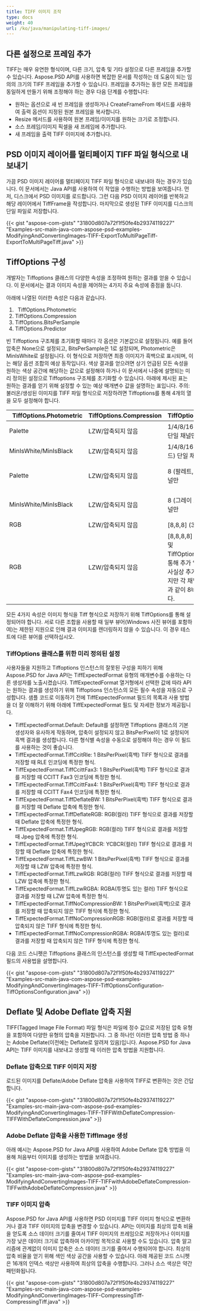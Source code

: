 ```yaml
---
title: TIFF 이미지 조작
type: docs
weight: 40
url: /ko/java/manipulating-tiff-images/
---
```


## **다른 설정으로 프레임 추가**
TIFF는 매우 유연한 형식이며, 다른 크기, 압축 및 기타 설정으로 다른 프레임을 추가할 수 있습니다. Aspose.PSD API를 사용하면 복잡한 문서를 작성하는 데 도움이 되는 임의의 크기의 TIFF 프레임을 추가할 수 있습니다. 프레임을 추가하는 동안 모든 프레임을 동일하게 만들기 위해 조정해야 하는 경우 다음 단계를 수행합니다:

- 원하는 옵션으로 새 빈 프레임을 생성하거나 CreateFrameFrom 메서드를 사용하여 출력 옵션이 지정된 원본 프레임을 복사합니다.
- Resize 메서드를 사용하여 원본 프레임/이미지를 원하는 크기로 조정합니다. 
- 소스 프레임/이미지 픽셀을 새 프레임에 추가합니다.
- 새 프레임을 출력 TIFF 이미지에 추가합니다.

## **PSD 이미지 레이어를 멀티페이지 TIFF 파일 형식으로 내보내기**
가끔 PSD 이미지 레이어를 멀티페이지 TIFF 파일 형식으로 내보내야 하는 경우가 있습니다. 이 문서에서는 Java API를 사용하여 이 작업을 수행하는 방법을 보여줍니다. 먼저, 디스크에서 PSD 이미지를 로드합니다. 그런 다음 PSD 이미지 레이어를 반복하고 해당 레이어에서 TiffFrame을 작성합니다. 마지막으로 생성된 TIFF 이미지를 디스크의 단일 파일로 저장합니다.


{{< gist "aspose-com-gists" "31800d807a72f1f50fe4b29374119227" "Examples-src-main-java-com-aspose-psd-examples-ModifyingAndConvertingImages-TIFF-ExportToMultiPageTiff-ExportToMultiPageTiff.java" >}}


## **TiffOptions 구성**


개발자는 Tiffoptions 클래스의 다양한 속성을 조정하여 원하는 결과를 얻을 수 있습니다. 이 문서에서는 결과 이미지 속성을 제어하는 4가지 주요 속성에 중점을 둡니다.

아래에 나열된 이러한 속성은 다음과 같습니다.

1. ` `TiffOptions.Photometric
1. TiffOptions.Compression
1. TiffOptions.BitsPerSample
1. TiffOptions.Predictor

빈 Tiffoptions 구조체를 초기화할 때마다 각 옵션은 기본값으로 설정됩니다. 예를 들어 압축은 None으로 설정되고, BitsPerSample은 1로 설정되며, Photometric은 MinIsWhite로 설정됩니다. 이 형식으로 저장하면 최종 이미지가 흑백으로 표시되며, 이는 해당 옵션 조합의 예상 동작입니다. 색상 결과를 얻으려면 상기 언급된 모든 속성을 원하는 색상 공간에 해당하는 값으로 설정해야 하거나 이 문서에서 나중에 설명되는 미리 정의된 설정으로 Tiffoptions 구조체를 초기화할 수 있습니다. 아래에 제시된 표는 원하는 결과를 얻기 위해 설정할 수 있는 예상 매개변수 값을 설명하는 표입니다. 주의: 불러온/생성된 이미지를 TIFF 파일 형식으로 저장하려면 Tiffoptions를 통해 4개의 열을 모두 설정해야 합니다.


|` `**TiffOptions.Photometric**|**TiffOptions.Compression**|**TiffOptions.BitsPerSample**|**TiffOptions.Predictor**|
| :- | :- | :- | :- |
|Palette|LZW/압축되지 않음|1/4/8/16 (팔레트, 컬러 모드) 단일 채널만|없음|
|MinIsWhite/MinIsBlack|LZW/압축되지 않음|1/4/8/16 (그레이 스케일 모드) 단일 채널만|없음|
|Palette|LZW/압축되지 않음|8 (팔레트, 컬러 모드) 단일 채널만|수평 (LZW에서 동일한 패턴에 대해 더 많은 압축 효과 달성)|
|MinIsWhite/MinIsBlack|LZW/압축되지 않음|8 (그레이 스케일 모드) 단일 채널만|수평 (LZW에서 동일한 패턴에 대해 더 많은 압축 효과 달성)|
|RGB|LZW/압축되지 않음|[8,8,8] (3개의 RGB 채널)|없음/수평|
|RGB|LZW/압축되지 않음|[8,8,8,8] (3개의 RGB 채널 및 TiffOptions.AlphaStorage를 통해 추가 알파 채널 설정 가능) 사실상 추가 채널 수는 지원되지만 각 채널은 [8,8,8,8,8,8]과 같이 8비트 크기여야 합니다.|없음/수평|
모든 4가지 속성은 이미지 형식을 Tiff 형식으로 저장하기 위해 TiffOptions를 통해 설정되어야 합니다. 서로 다른 조합을 사용할 때 일부 뷰어(Windows 사진 뷰어를 포함하여)는 제한된 지원으로 인해 결과 이미지를 렌더링하지 않을 수 있습니다. 이 경우 테스트에 다른 뷰어를 선택하십시오.
### **TiffOptions 클래스를 위한 미리 정의된 설정**
사용자들을 지원하고 Tiffoptions 인스턴스의 잘못된 구성을 피하기 위해 Aspose.PSD for Java API는 TiffExpectedFormat 유형의 매개변수를 수용하는 다른 생성자를 노출시켰습니다. TiffExpectedFormat 열거형에서 선택한 값에 따라 API는 원하는 결과를 생성하기 위해 Tiffoptions 인스턴스의 모든 필수 속성을 자동으로 구성합니다. 샘플 코드로 이동하기 전에 TiffExpectedFormat 필드의 목록과 사용 방법을 더 잘 이해하기 위해 아래에 TiffExpectedFormat 필드 및 자세한 정보가 제공됩니다.


- TiffExpectedFormat.Default: Default를 설정하면 Tiffoptions 클래스의 기본 생성자와 유사하게 작동하며, 압축이 설정되지 않고 BitsPerPixel이 1로 설정되어 흑백 결과를 생성합니다. 다른 형식별 속성을 수동으로 설정해야 하는 경우 이 필드를 사용하는 것이 좋습니다.
- TiffExpectedFormat.TiffCcitRle: 1 BitsPerPixel(흑백) TIFF 형식으로 결과를 저장할 때 RLE 인코딩에 특정한 형식.
- TiffExpectedFormat.TiffCcittFax3: 1 BitsPerPixel(흑백) TIFF 형식으로 결과를 저장할 때 CCITT Fax3 인코딩에 특정한 형식.
- TiffExpectedFormat.TiffCcittFax4: 1 BitsPerPixel(흑백) TIFF 형식으로 결과를 저장할 때 CCITT Fax4 인코딩에 특정한 형식.
- TiffExpectedFormat.TiffDeflateBW: 1 BitsPerPixel(흑백) TIFF 형식으로 결과를 저장할 때 Deflate 압축에 특정한 형식.
- TiffExpectedFormat.TiffDeflateRGB: RGB(컬러) TIFF 형식으로 결과를 저장할 때 Deflate 압축에 특정한 형식.
- TiffExpectedFormat.TiffJpegRGB: RGB(컬러) TIFF 형식으로 결과를 저장할 때 Jpeg 압축에 특정한 형식.
- TiffExpectedFormat.TiffJpegYCBCR: YCBCR(컬러) TIFF 형식으로 결과를 저장할 때 Deflate 압축에 특정한 형식.
- TiffExpectedFormat.TiffLzwBW: 1 BitsPerPixel(흑백) TIFF 형식으로 결과를 저장할 때 LZW 압축에 특정한 형식.
- TiffExpectedFormat.TiffLzwRGB: RGB(컬러) TIFF 형식으로 결과를 저장할 때 LZW 압축에 특정한 형식.
- TiffExpectedFormat.TiffLzwRGBA: RGBA(투명도 있는 컬러) TIFF 형식으로 결과를 저장할 때 LZW 압축에 특정한 형식.
- TiffExpectedFormat.TiffNoCompressionBW: 1 BitsPerPixel(흑백)으로 결과를 저장할 때 압축되지 않은 TIFF 형식에 특정한 형식.
- TiffExpectedFormat.TiffNoCompressionRGB: RGB(컬러)로 결과를 저장할 때 압축되지 않은 TIFF 형식에 특정한 형식.
- TiffExpectedFormat.TiffNoCompressionRGBA: RGBA(투명도 있는 컬러)로 결과를 저장할 때 압축되지 않은 TIFF 형식에 특정한 형식.



다음 코드 스니펫은 Tiffoptions 클래스의 인스턴스를 생성할 때 TiffExpectedFormat 필드의 사용법을 설명합니다.


{{< gist "aspose-com-gists" "31800d807a72f1f50fe4b29374119227" "Examples-src-main-java-com-aspose-psd-examples-ModifyingAndConvertingImages-TIFF-TiffOptionsConfiguration-TiffOptionsConfiguration.java" >}}

## **Deflate 및 Adobe Deflate 압축 지원**
TIFF(Tagged Image File Format) 파일 형식은 파일에 정수 값으로 저장된 압축 유형을 포함하여 다양한 유형의 압축을 지원합니다. 그 중 하나인 이러한 압축 방법 중 하나는 Adobe Deflate(이전에는 Deflate로 알려져 있음)입니다. Aspose.PSD for Java API는 TIFF 이미지를 내보내고 생성할 때 이러한 압축 방법을 지원합니다.
### **Deflate 압축으로 TIFF 이미지 저장**
로드된 이미지를 Deflate/Adobe Deflate 압축을 사용하여 TIFF로 변환하는 것은 간답합니다.


{{< gist "aspose-com-gists" "31800d807a72f1f50fe4b29374119227" "Examples-src-main-java-com-aspose-psd-examples-ModifyingAndConvertingImages-TIFF-TIFFWithDeflateCompression-TIFFWithDeflateCompression.java" >}}
### **Adobe Deflate 압축을 사용한 TiffImage 생성**
아래 예시는 Aspose.PSD for Java API를 사용하여 Adobe Deflate 압축 방법을 이용해 처음부터 이미지를 생성하는 방법을 보여줍니다.


{{< gist "aspose-com-gists" "31800d807a72f1f50fe4b29374119227" "Examples-src-main-java-com-aspose-psd-examples-ModifyingAndConvertingImages-TIFF-TIFFwithAdobeDeflateCompression-TIFFwithAdobeDeflateCompression.java" >}}
### **TIFF 이미지 압축**
Aspose.PSD for Java API를 사용하면 PSD 이미지를 TIFF 이미지 형식으로 변환하거나 결과 TIFF 이미지의 압축을 변경할 수 있습니다. API는 이미지를 최상의 압축 비율을 얻도록 소스 데이터 크기를 줄여서 TIFF 이미지의 프레임으로 저장하거나 이미지를 가장 낮은 데이터 크기로 압축하여 아카이빙 목적으로 사용할 수도 있습니다. 압축 알고리즘에 관계없이 이미지 압축은 소스 데이터 크기를 줄여서 수행되어야 합니다. 최상의 압축 비율을 얻기 위해 색인 색상 공간을 사용할 수 있습니다. 아래 제공된 코드 스니펫은 16개의 인덱스 색상만 사용하여 최상의 압축을 수행합니다. 그러나 소스 색상은 약간 패턴화됩니다.


{{< gist "aspose-com-gists" "31800d807a72f1f50fe4b29374119227" "Examples-src-main-java-com-aspose-psd-examples-ModifyingAndConvertingImages-TIFF-CompressingTiff-CompressingTiff.java" >}}
